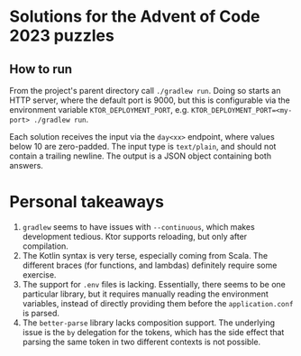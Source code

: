 # Solutions for the Advent of Code 2023 puzzles

## How to run

From the project's parent directory call `./gradlew run`.
Doing so starts an HTTP server, where the default port is 9000,
but this is configurable via the environment variable `KTOR_DEPLOYMENT_PORT`,
e.g. `KTOR_DEPLOYMENT_PORT=<my-port> ./gradlew run`.

Each solution receives the input via the `day<xx>` endpoint, where values below 10 are zero-padded.
The input type is `text/plain`, and should not contain a trailing newline.
The output is a JSON object containing both answers.

# Personal takeaways

1. `gradlew` seems to have issues with `--continuous`, which makes development tedious.
   Ktor supports reloading, but only after compilation.
2. The Kotlin syntax is very terse, especially coming from Scala.
   The different braces (for functions, and lambdas) definitely require some exercise.
3. The support for `.env` files is lacking.
   Essentially, there seems to be one particular library, but it requires manually reading the environment variables,
   instead of directly providing them before the `application.conf` is parsed.
4. The `better-parse` library lacks composition support.
   The underlying issue is the `by` delegation for the tokens,
   which has the side effect that parsing the same token in two different contexts is not possible.
   